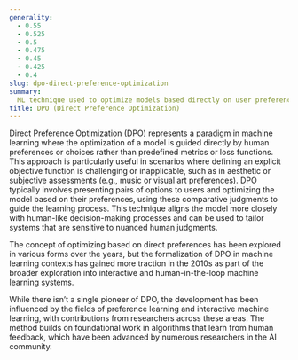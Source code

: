 ```yaml
---
generality:
  - 0.55
  - 0.525
  - 0.5
  - 0.475
  - 0.45
  - 0.425
  - 0.4
slug: dpo-direct-preference-optimization
summary:
  ML technique used to optimize models based directly on user preferences rather than traditional loss functions.
title: DPO (Direct Preference Optimization)
---
```


Direct Preference Optimization (DPO) represents a paradigm in machine learning where the optimization of a model is guided directly by human preferences or choices rather than predefined metrics or loss functions. This approach is particularly useful in scenarios where defining an explicit objective function is challenging or inapplicable, such as in aesthetic or subjective assessments (e.g., music or visual art preferences). DPO typically involves presenting pairs of options to users and optimizing the model based on their preferences, using these comparative judgments to guide the learning process. This technique aligns the model more closely with human-like decision-making processes and can be used to tailor systems that are sensitive to nuanced human judgments.

The concept of optimizing based on direct preferences has been explored in various forms over the years, but the formalization of DPO in machine learning contexts has gained more traction in the 2010s as part of the broader exploration into interactive and human-in-the-loop machine learning systems.

While there isn’t a single pioneer of DPO, the development has been influenced by the fields of preference learning and interactive machine learning, with contributions from researchers across these areas. The method builds on foundational work in algorithms that learn from human feedback, which have been advanced by numerous researchers in the AI community.
